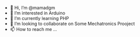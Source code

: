 - 👋 Hi, I’m @mamadgm
- 👀 I’m interested in Arduino
- 🌱 I’m currently learning PHP
- 💞️ I’m looking to collaborate on Some Mechatronics Prooject
- 📫 How to reach me ...

<!---
mamadgm/mamadgm is a ✨ special ✨ repository because its `README.md` (this file) appears on your GitHub profile.
You can click the Preview link to take a look at your changes.
--->

